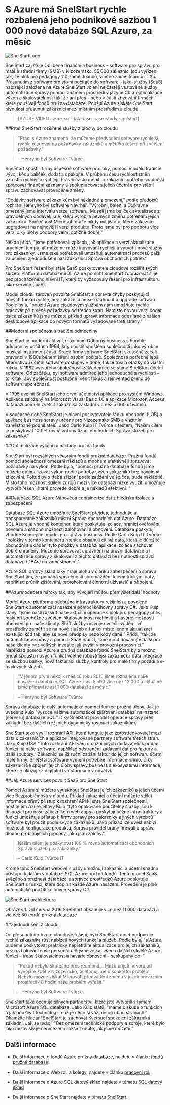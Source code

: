 <properties
   pageTitle="Azure SQL databáze Azure Případová studie - Snelstart | Microsoft Azure"
   description="Další informace o použití databáze SQL SnelStart rychle rozbalit jeho podnikové sazbou 1 000 nové databáze SQL Azure, za měsíc"
   services="sql-database"
   documentationCenter=""
   authors="CarlRabeler"
   manager="jhubbard"
   editor=""/>

<tags
   ms.service="sql-database"
   ms.devlang="NA"
   ms.topic="article"
   ms.tgt_pltfrm="NA"
   ms.workload="NA"
   ms.date="09/08/2016"
   ms.author="carlrab"/>

# <a name="with-azure-snelstart-has-rapidly-expanded-its-business-services-at-a-rate-of-1000-new-azure-sql-databases-per-month"></a>S Azure má SnelStart rychle rozbalená jeho podnikové sazbou 1 000 nové databáze SQL Azure, za měsíc

![SnelStartLogo](./media/sql-database-implementation-snelstart/snelstartlogo.png)

SnelStart zajišťuje Oblíbené finanční a business – software pro správu pro malé a střední firmy (SMB) v Nizozemsko. 55,000 zákazníci jsou vyřízení tak, že blok pro pedagogy 110 zaměstnanců, včetně zaměstnanců IT 35. Přesunutím z software pro stolní počítače do software – jako-služby (SaaS) nabízející založená na Azure SnelStart volání nejčastěji vestavěné služby automatizace správy pomocí známém prostředí v jazyce C# a optimalizace výkon a škálovatelnost tak, že ani přes - nebo v části zřizování firmách, které používají fondů pružná databáze. Použití Azure získáte SnelStart plynulost přesunutí zákazníci mezi místním prostředím a cloudu.

> [AZURE.VIDEO azure-sql-database-case-study-snelstart]

##<a name="why-snelstart-extended-services-from-the-desktop-to-the-cloud"></a>Proč SnelStart rozšířené služby z plochy do cloudu

> "Práci s Azure znamená, že můžeme předvádění software rychlejší, rychle reagovat na požadavky zákazníků a měřítko řešení při zvětšení požadavky."

> – Henryho byl Software Tvůrce

SnelStart spustili firmy úspěšné software pro roky, pomocí modelu tradiční vývoj: kódu balíček, dodat a opakujte. V průběhu času rychlost změn vzrostla rychleji a rychleji. Právní často měnit, a zákazníci potřeby snadnější zpracovat finanční záznamy a spolupracovat s jejich účetní a pro státní správu zachovávat provedené změny.

"Dodávky software zákazníkům byl nákladné a omezení," podle předpisů rozhraní Henryho byl software Návrhář. "Výrobní, balení a Dopravné omezený jsme intervalu verze softwaru. Museli jsme balíček aktualizace z pravidelných dodávek, ale, která vyrobila pevných změna potřebám jejích zákazníků. Společnost Microsoft může nikdy mít jistotu, které zákazníci upgradovat na nejnovější verzi produktu. Proto jsme byl pro podporu více verzí díky úlohy podpory velmi obtížně dobře."

Někdo přidá, "jsme potřebovali způsob, jak aplikace a verzi aktualizace urychlení tempu, ať můžeme může inovování rychleji a vytvořit nové služby pro zákazníky. Jsme také potřebovali umožňují automatizaci procesů další za účelem zjednodušení naši zákazníci Správa obchodních potřeb."

Pro SnelStart řešení byl stále SaaS poskytovatele cloudové rozšířit svých služeb. Platformu databáze SQL Azure pomohl SnelStart zobrazovat si je bez procházeného hlavní IT, který by vyžadovaly řešení pro infrastrukturu jako-service (IaaS).

Model cloudu zároveň povolíte SnelStart a opravte chyby poskytující nových funkcí rychle, bez zákazníci museli stáhnout a upgrade softwaru. Podle byla, "použití Azure cloudovým službám nám umožňuje rychle pracovat při změně požadavky od třetích stran. Namísto novou verzi dodat tisíce zákazníků jsme můžete příklad upravit informace odesílané z našich desktopové aplikace do nových formátů vyžadované třetí strany."

##<a name="a-modern-company-with-traditional-roots"></a>Moderní společnost s tradiční odmocniny

SnelStart je moderní aktivní, maximum Odborný business s humble odmocniny počítáno 1964, kdy umístit spuštěna společnosti jako výrobce musical instrument částí. Srdce firmy software SnelStart skutečně začali prevenci v 1980s během šíření osobní počítač. Společnosti potřebné lepší alternativou účetní software dostupný v době, takže trvala otázky do vlastní rukou. V 1982 vytvořený společnosti základem co se stane SnelStart účetní software. Od začátku, byl software admired jeho jednoduché a rychlosti – tolik tak, aby společnost postupně měnit fokus a reinvented přímo do softwaru společnosti.

V 1995 uvolnit SnelStart jeho první účetnictví aplikace pro systém Windows. Aplikace založený na Microsoft Visual Basic 1.0 a aplikace Microsoft Access databází pomohl zvětšit zákazníka základní víc než 5 000 uživatelů.

V současné době SnelStart je hlavní poskytovatele řádku obchodní (LOB) a aplikace business správy určené pro Nizozemsko SMB a vlastním zaměstnané podnikatelů. Jako Carlo Kuip IT Tvůrce s textem, "Naším cílem je poskytovat 100 % rovná automatizaci obchodních Správa služeb pro zákazníky."

##<a name="optimizing-performance-and-cost-with-elastic-pools"></a>Optimalizace výkonu a náklady pružná fondy

SnelStart byl rozsáhlých včasným fondů pružná databáze. Pružná fondů pomoci společnosti omezení nákladů a mnohem efektivněji spravovat požadavky na výkon. Podle byla, "pomocí pružná databáze fondů jsme můžete optimalizovat výkon podle potřeby svých zákazníků bez povolená zřizování. Pokud bylo třeba zřízení podle zatížení ve špičce, bude nákladné. Místo toho možnost sdílení zdrojů mezi více databází nízké využití umožňuje vytvořit řešení, které provede dobře a je nákladů efektivní. "

##<a name="azure-sql-databases-help-containerize-data-for-isolation-and-security"></a>Databáze SQL Azure Nápověda containerize dat z hlediska izolace a zabezpečení 

Databáze SQL Azure umožňuje SnelStart přejdete jednoduše a transparentně zákazníků místní Správa obchodních dat Azure. Databáze SQL Azure je vhodné kontejner, který poskytuje izolace, hranici ověřování, povolení a snadno možnosti zálohování a obnovení. Databáze poskytují vhodné Koncepční model pro správu business. Podle Carlo Kuip IT Tvůrce "položky v tomto kontejneru hranice obsahují citlivá data, která je důležité obchodní a ukládání tyto položky v databázi aplikace izolace zachovat dobře chráněny. Můžeme spravovat oprávnění na úrovni databáze a i automatizace správy a škálování z těchto databází bez nutnosti správci databáze (DBAs) na zaměstnanců."

Azure SQL datový sklad taky hraje úlohu v článku zabezpečení a správu SnelStart tím, že pomáhá společnosti shromáždění telemetrickými daty, například průnik zjišťování, protokolování činnosti uživatelů a připojení.

##<a name="azure-removes-overhead-so-that-developers-can-spend-more-time-delivering-value"></a>Azure odebere nároky tak, aby vývojáři můžou přemýšlet další hodnoty 

Model Azure platformu odebrána infrastruktury režijních a povolené SnelStart k automatizaci nasazení pomocí knihovny správy C#. Jako Kuip stavy, "jsme našli rozšířit naše aktuální operace s blok pro pedagogy příliš malý při souběžné zvětšení škálovatelnost rychlosti a havárie možnosti obnovení pro naše klienty. Shift služby rozvoje uvolnili systémové prostředky zaměřit se na nové služeb a funkcí místo jenom aktualizaci existující kód tak, aby se nové předpisy nebo kódy daně." Přidá, "tak, že automatizace správy a pomocí SaaS nabízí, jsme moct dosahujte další pro naše klienty bez velkých investic jak zvýšit v provozní pracovníci." Například pomocí Azure a pružná databáze fondů SnelStart bylo možno přidat spoustu nových funkcí včetně robustnější zákaznická data integrace se službou banky, nová fakturaci služby, kontroly pro malé firmy pozadí a e-mailových služeb.

> "V jenom první několik měsíců roku 2016 jsme rozbalená naše nasazení databáze SQL Azure z asi 5,500 více než 12 000 a aktuálně jsme přidáváte asi 1 000 databází za měsíc."

> – Henryho byl Software Tvůrce

Správa databáze je další automatické pomocí funkce pružná úlohy. Jak je uvedeno Kuip "vysoce vážíme automatické zjišťování databází na instanci [serveru] databáze SQL." Díky SnelStart provádět operace správy přes základní bez dalších režijních dynamicky rostoucí zákazníkům.

SnelStart také vyvíjí rozhraní API, která funguje jako zprostředkovatel mezi data o zákaznících a aplikace integrované partnery software třetích stran. Jako Kuip USA "Toto rozhraní API vám umožní jiných dodavatelů k přidání funkcí na naše software, například odstranění zadávání dat pro faktury a další soubory." Zákazníci se již ruční zadání faktur do jejich softwaru účetní malé firmy. SnelStart software vymění potřebné informace přímo. Díky zákazníci ke spojení jejich úlohy správy business s ekosystému informace, které se ukazuje z digitální transformace v odvětví.  

##<a name="how-azure-services-enable-saas-for-snelstart"></a>Jak Azure services povolit SaaS pro SnelStart

Pomocí Azure si můžete vytisknout SnelStart jejích zákazníků a jejich účetní více Bezproblémová v cloudu. Příklad zákazníci a účetní můžete sdílet informace přímý přístup k rozhraní API klienta SnelStart společnosti, hostitelem Azure. Stavy Kuip "tyto opakovaně použitelný služby jsou k dispozici pro naše zákazníkem web apps a poskytují běžné infrastruktury a funkcí umožňuje přístup k firmy správy pro zákazníky a jiných výrobců software byl použit podle svých zákazníků. Jako příklad lze uvést nabízí možnosti konfigurace produktu, Správa pravidel brány firewall a správa dlouho probíhajících procesy, jako jsou zálohy."

> Naším cílem je poskytovat 100 % rovná automatizaci obchodních Správa služeb pro zákazníky." 

> – Carlo Kuip Tvůrce IT

Kromě toho SnelStart webové služby umožňují zákazníci a účetní snadno přístupu k datům v databázi SQL Azure pružná fondů. Tento model SaaS svázáno s pružnost databáze a správce prostředků Azure poskytuje SnelStart s funkcí, které doplnit každé Azure nasazení. Provedení je plně automatické použití knihoven správy C#.

![SnelStart architektura](./media/sql-database-implementation-snelstart/figure1.png)

Obrázek 1. Od června 2016 SnelStart obsahuje více než 11 000 databází a víc než 50 fondů pružná databáze
 
##<a name="simplicity-from-the-cloud"></a>Zjednodušení z cloudu

Od přesunutí do Azure cloudové řešení, byla SnelStart moct podporuje rychlé zákazníka růst nabízejí nových funkcí a služeb. Podle byla, "s Azure, budeme poskytovat prakticky nepřetržité aktualizace pro jejích zákazníků, bez rozbalování naše personálu. A jsme získat všech dalších skvělé Azure funkcí – třeba škálovatelnost a havárie obnovení – seskupeny do. "

> "Pokud nebylo skutečně přes redmond... Můžu přijetí hovoru od vývojáře zpět v Nizozemsko, telefonují mě o konkrétní problém. Nebylo možné získat Microsoft předvádění změnu v jejich provozním prostředí 48 hodin naše problém vyřešit."

> – Henryho byl Software Tvůrce

SnelStart také oceňuje silných partnerství, které jste vytvořili s týmem Microsoft Azure SQL databáze. Jako Kuip států, "máme diskuse o funkcích a jak používat technologii, což je něco si vážíme po obou stranách."
Okamžité hledání SnelStart je zachovat Kvetoucí spokojení zákazníka základní. Jak se uvádí, "Bez omezení technické podpory a zdroje, které bylo jako nezávislý je neomezeno rozšířit určíte, jak jsme můžete."


## <a name="more-information"></a>Další informace

- Další informace o fondů Azure pružná databáze, najdete v článku [fondů pružná databáze](sql-database-elastic-pool.md).

- Další informace o Web rolí a kolegy, najdete v článku [pracovní rolí](../fundamentals-introduction-to-azure.md#compute). 

- Další informace o Azure SQL datový sklad najdete v tématu [SQL datový sklad](https://azure.microsoft.com/documentation/services/sql-data-warehouse/)

- Další informace o SnelStart najdete v tématu [SnelStart](http://www.snelstart.nl).


